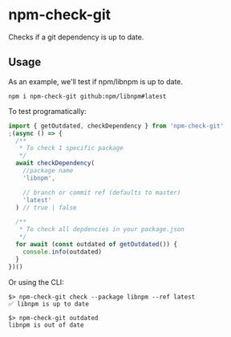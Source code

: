 # npm-check-git

Checks if a git dependency is up to date.

## Usage

As an example, we'll test if npm/libnpm is up to date.

```
npm i npm-check-git github:npm/libnpm#latest
```

To test programatically:

```javascript
import { getOutdated, checkDependency } from 'npm-check-git'
;(async () => {
  /**
   * To check 1 specific package
   */
  await checkDependency(
    //package name
    'libnpm',

    // branch or commit ref (defaults to master)
    'latest'
  ) // true | false

  /**
   * To check all depdencies in your package.json
   */
  for await (const outdated of getOutdated()) {
    console.info(outdated)
  }
})()
```

Or using the CLI:

```
$> npm-check-git check --package libnpm --ref latest
✅ libnpm is up to date

$> npm-check-git outdated
libnpm is out of date
```
